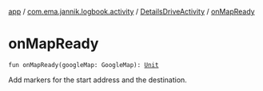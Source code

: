 [app](../../index.md) / [com.ema.jannik.logbook.activity](../index.md) / [DetailsDriveActivity](index.md) / [onMapReady](./on-map-ready.md)

# onMapReady

`fun onMapReady(googleMap: GoogleMap): `[`Unit`](https://kotlinlang.org/api/latest/jvm/stdlib/kotlin/-unit/index.html)

Add markers for the start address and the destination.

